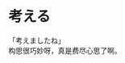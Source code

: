 # 考える

<div class="vocab-term">
<div class="vocab-term-title">「考えましたね」</div>
<div class="vocab-term-content">
构思很巧妙呀，真是费尽心思了啊。
</div>
</div>